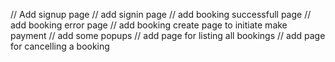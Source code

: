 // Add signup page
// add signin page
// add booking successfull page
// add booking error page
// add booking create page to initiate make payment
// add some popups 
// add page for listing all bookings
// add page for cancelling a booking
